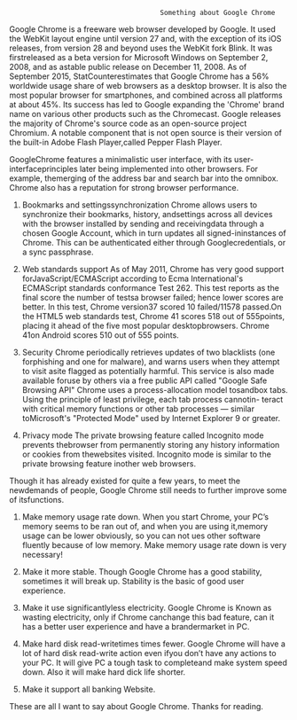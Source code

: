                                           Something about Google Chrome


Google Chrome is a freeware web browser developed by Google. It used the WebKit layout engine until version 27 and, with the exception of its iOS releases, from version 28 and beyond uses the WebKit fork Blink. It was firstreleased as a beta version for Microsoft Windows on September 2, 2008, and as astable public release on December 11, 2008. As of September 2015, StatCounterestimates that Google Chrome has a 56% worldwide usage share of web browsers as a desktop browser. It is also the most popular browser for smartphones, and combined across all platforms at about 45%. Its success has led to Google expanding the 'Chrome' brand name on various other products such as the Chromecast. Google releases the majority of Chrome's source code as an open-source project Chromium. A notable component that is not open source is their version of the built-in Adobe Flash Player,called Pepper Flash Player.

GoogleChrome features a minimalistic user interface, with its user-interfaceprinciples later being implemented into other browsers. For example, themerging of the address bar and search bar into the omnibox. Chrome also has a reputation for strong browser performance.

1.   Bookmarks and settingssynchronization
  Chrome allows users to synchronize their bookmarks, history, andsettings across all devices with the browser installed by sending and receivingdata through a chosen Google Account, which in turn updates all signed-ininstances of Chrome. This can be authenticated either through Googlecredentials, or a sync passphrase.

2.   Web standards support
  As of May 2011, Chrome has very good support forJavaScript/ECMAScript according to Ecma International's ECMAScript standards conformance Test 262. This test reports as the final score the number of testsa browser failed; hence lower scores are better. 
In this test, Chrome version37 scored 10 failed/11578 passed.On the HTML5 web standards test, Chrome 41 scores 518 out of 
555points, placing it ahead of the five most popular desktopbrowsers. Chrome 41on Android scores 510 out of 555 points.

3.   Security
  Chrome periodically retrieves updates of two blacklists (one forphishing and one for malware), and warns users when they 
attempt to visit asite flagged as potentially harmful. This service is also made available foruse by others via a free public API called "Google Safe Browsing API" Chrome uses a process-allocation model tosandbox tabs. Using the principle of least privilege, each tab process cannotin- teract with critical memory functions or other tab processes — similar toMicrosoft's "Protected Mode" used by Internet Explorer 9
or greater.

4.    Privacy mode
   The private browsing feature called Incognito mode prevents thebrowser from permanently storing any history information or cookies from thewebsites visited. Incognito mode is similar to the private browsing feature inother web browsers.

Though it has already existed for quite a few years, to meet the newdemands of people, Google Chrome still needs to further improve some of itsfunctions.

1.  Make memory usage rate down.
  When you start Chrome, your PC’s memory seems to be ran out of, and when you are using it,memory usage can be lower obviously, 
so you can not ues other software fluently because of low memory. Make memory usage rate down is very necessary!

2.  Make it more stable.
  Though Google Chrome has a good stability, sometimes it will break up. Stability is the basic of good user experience.

3.  Make it use significantlyless electricity.
  Google Chrome is Known as wasting electricity, only if Chrome canchange this bad feature, can it has a better user experience
and have a brandermarket in PC.

4.  Make hard disk read-writetimes times fewer.
  Google Chrome will have a lot of hard disk read-write action even ifyou don’t have any actions to your PC. It will give PC a 
tough task to completeand make system speed down. Also it will make hard dick life shorter.

5.  Make it support all banking Website.

 These are all I want to say about Google Chrome. Thanks for reading.
